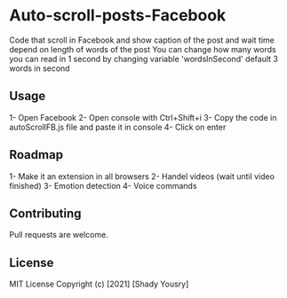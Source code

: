 #  Auto-scroll-posts-Facebook
Code that scroll in Facebook and show caption of the post and wait time depend on length of words of the post
You can change how many words you can read in 1 second by changing variable 'wordsInSecond' default 3 words in second

## Usage
1- Open Facebook
2- Open console with Ctrl+Shift+i
3- Copy the code in autoScrollFB.js file and paste it in console
4- Click on enter

## Roadmap
1- Make it an extension in all browsers 
2- Handel videos (wait until video finished)
3- Emotion detection
4- Voice commands

## Contributing
Pull requests are welcome.

## License
MIT License
Copyright (c) [2021] [Shady Yousry]
